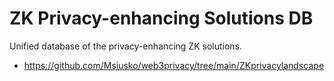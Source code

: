 # ZK Privacy-enhancing Solutions DB

Unified database of the privacy-enhancing ZK solutions.

* https://github.com/Msiusko/web3privacy/tree/main/ZKprivacylandscape
